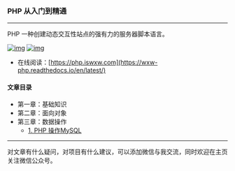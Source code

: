### PHP 从入门到精通

---

PHP 一种创建动态交互性站点的强有力的服务器脚本语言。

 [![img](https://camo.githubusercontent.com/c9a46c5b743ebe96492667c4592086351776150ac7527b01bb5c3c872f8821b1/68747470733a2f2f696d672e736869656c64732e696f2f62616467652f6672616d776f726b2d537068696e782d677265656e2e737667)](https://camo.githubusercontent.com/c9a46c5b743ebe96492667c4592086351776150ac7527b01bb5c3c872f8821b1/68747470733a2f2f696d672e736869656c64732e696f2f62616467652f6672616d776f726b2d537068696e782d677265656e2e737667) [![img](https://camo.githubusercontent.com/f377edc560b6b783d98b51bccf58e8e3895c04059e8ba9b3a1a683a9f10c993a/687474703a2f2f696d672e736869656c64732e696f2f62616467652f2545352538352541432545342542432539372545352538462542372d33306b2b2d627269676874677265656e)](https://gitee.com/wwxw/image/raw/master/wechat/FDekBM1FXHpH.jpg) 

- 在线阅读：[https://php.iswxw.com](https://wxw-php.readthedocs.io/en/latest/)  

#### 文章目录

- 第一章：基础知识
- 第二章：面向对象
- 第三章：数据操作
  - [1. PHP 操作MySQL](https://wxw-go.readthedocs.io/en/latest/w04/w04_mysql.html) 

---

对文章有什么疑问，对项目有什么建议，可以添加微信与我交流，同时欢迎在主页关注微信公众号。

